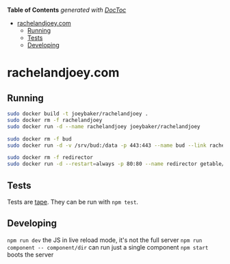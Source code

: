 <!-- START doctoc generated TOC please keep comment here to allow auto update -->
<!-- DON'T EDIT THIS SECTION, INSTEAD RE-RUN doctoc TO UPDATE -->
**Table of Contents**  *generated with [DocToc](https://github.com/thlorenz/doctoc)*

- [rachelandjoey.com](#rachelandjoeycom)
  - [Running](#running)
  - [Tests](#tests)
  - [Developing](#developing)

<!-- END doctoc generated TOC please keep comment here to allow auto update -->

# rachelandjoey.com


## Running
```bash
sudo docker build -t joeybaker/rachelandjoey .
sudo docker rm -f rachelandjoey
sudo docker run -d --name rachelandjoey joeybaker/rachelandjoey
```

```bash
sudo docker rm -f bud
sudo docker run -d -v /srv/bud:/data -p 443:443 --name bud --link rachelandjoey:backend joeybaker/bud-tls
```

```bash
sudo docker rm -f redirector
sudo docker run -d --restart=always -p 80:80 --name redirector getable/https-redirect
```

## Tests
Tests are [tape](https://github.com/substack/tape). They can be run with `npm test`.

## Developing
`npm run dev` the JS in live reload mode, it's not the full server
`npm run component -- component/dir` can run just a single component
`npm start` boots the server
